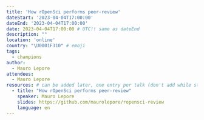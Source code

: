 ```yaml
---
title: 'How rOpenSci performs peer-review'
dateStart: '2023-04-04T17:00:00'
dateEnd: '2023-04-04T17:00:00'
date: 2023-04-04T17:00:00 # UTC!! same as dateEnd
description: ""
location: 'online'
country: "\U0001F310" # emoji
tags: 
  - champions
author:
  - Mauro Lepore
attendees:
  - Mauro Lepore
resources: # can be added later, one entry per talk (don't add while still empty, add once there are resources)
  - title: "How rOpenSci performs peer-review"
    speaker: Mauro Lepore
    slides: https://github.com/maurolepore/ropensci-review
    language: en
---
```



